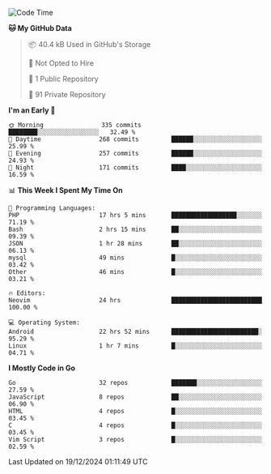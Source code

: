 
<!--START_SECTION:waka-->
![Code Time](http://img.shields.io/badge/Code%20Time-5%2C544%20hrs%2045%20mins-blue)

**🐱 My GitHub Data** 

> 📦 40.4 kB Used in GitHub's Storage 
 > 
> 🚫 Not Opted to Hire
 > 
> 📜 1 Public Repository 
 > 
> 🔑 91 Private Repository 
 > 
**I'm an Early 🐤** 

```text
🌞 Morning                335 commits         ████████░░░░░░░░░░░░░░░░░   32.49 % 
🌆 Daytime                268 commits         ██████░░░░░░░░░░░░░░░░░░░   25.99 % 
🌃 Evening                257 commits         ██████░░░░░░░░░░░░░░░░░░░   24.93 % 
🌙 Night                  171 commits         ████░░░░░░░░░░░░░░░░░░░░░   16.59 % 
```


📊 **This Week I Spent My Time On** 

```text
💬 Programming Languages: 
PHP                      17 hrs 5 mins       ██████████████████░░░░░░░   71.19 % 
Bash                     2 hrs 15 mins       ██░░░░░░░░░░░░░░░░░░░░░░░   09.39 % 
JSON                     1 hr 28 mins        ██░░░░░░░░░░░░░░░░░░░░░░░   06.13 % 
mysql                    49 mins             █░░░░░░░░░░░░░░░░░░░░░░░░   03.42 % 
Other                    46 mins             █░░░░░░░░░░░░░░░░░░░░░░░░   03.21 % 

🔥 Editors: 
Neovim                   24 hrs              █████████████████████████   100.00 % 

💻 Operating System: 
Android                  22 hrs 52 mins      ████████████████████████░   95.29 % 
Linux                    1 hr 7 mins         █░░░░░░░░░░░░░░░░░░░░░░░░   04.71 % 
```

**I Mostly Code in Go** 

```text
Go                       32 repos            ███████░░░░░░░░░░░░░░░░░░   27.59 % 
JavaScript               8 repos             ██░░░░░░░░░░░░░░░░░░░░░░░   06.90 % 
HTML                     4 repos             █░░░░░░░░░░░░░░░░░░░░░░░░   03.45 % 
C                        4 repos             █░░░░░░░░░░░░░░░░░░░░░░░░   03.45 % 
Vim Script               3 repos             █░░░░░░░░░░░░░░░░░░░░░░░░   02.59 % 
```




 Last Updated on 19/12/2024 01:11:49 UTC
<!--END_SECTION:waka-->
